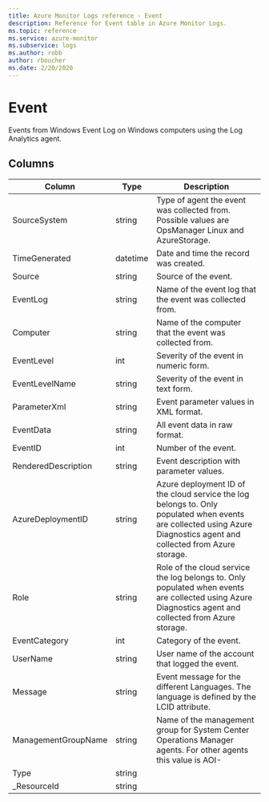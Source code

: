 ```yaml
---
title: Azure Monitor Logs reference - Event
description: Reference for Event table in Azure Monitor Logs.
ms.topic: reference
ms.service: azure-monitor
ms.subservice: logs
ms.author: robb
author: rboucher
ms.date: 2/20/2020
---
```


# Event

 Events from Windows Event Log on Windows computers using the Log Analytics agent.

## Columns

|Column|Type|Description|
|---|---|---|
|SourceSystem|string|Type of agent the event was collected from. Possible values are OpsManager Linux and AzureStorage.|
|TimeGenerated|datetime|Date and time the record was created.|
|Source|string|Source of the event.|
|EventLog|string|Name of the event log that the event was collected from.|
|Computer|string|Name of the computer that the event was collected from.|
|EventLevel|int|Severity of the event in numeric form.|
|EventLevelName|string|Severity of the event in text form.|
|ParameterXml|string|Event parameter values in XML format.|
|EventData|string|All event data in raw format.|
|EventID|int|Number of the event.|
|RenderedDescription|string|Event description with parameter values.|
|AzureDeploymentID|string|Azure deployment ID of the cloud service the log belongs to. Only populated when events are collected using Azure Diagnostics agent and collected from Azure storage.|
|Role|string|Role of the cloud service the log belongs to. Only populated when events are collected using Azure Diagnostics agent and collected from Azure storage.|
|EventCategory|int|Category of the event.|
|UserName|string|User name of the account that logged the event.|
|Message|string|Event message for the different Languages. The language is defined by the LCID attribute.|
|ManagementGroupName|string|Name of the management group for System Center Operations Manager agents. For other agents this value is AOI-<workspace ID>|
|Type|string||
|_ResourceId|string||
